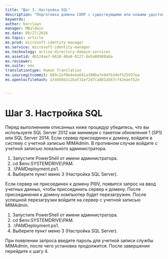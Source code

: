 ```yaml
---
title: "Шаг 3. Настройка SQL"
description: "Подготовка домена CORP с существующими или новыми удостоверениями, которыми будет управлять диспетчер привилегированных удостоверений, с использованием скриптов"
keywords: 
author: barclayn
manager: MBaldwin
ms.date: 09/27/2016
ms.topic: article
ms.prod: microsoft-identity-manager
ms.service: microsoft-identity-manager
ms.technology: active-directory-domain-services
ms.assetid: 4b524ae7-6610-40a0-8127-de5a08988a8a
ms.reviewer: 
ms.suite: ems
translationtype: Human Translation
ms.sourcegitcommit: 689c2ef0e4e4a681a398ba7e94fb3def525937ea
ms.openlocfilehash: a7d456b1c2baf31ef2d7ca801a567cf42eaef52e


---
```

# Шаг 3. Настройка SQL

Перед выполнением описанных ниже процедур убедитесь, что вы используете SQL Server 2012 как минимум с пакетом обновления 1 (SP1) или SQL Server 2014. Если сервер присоединен к домену, войдите в систему с учетной записью MIMAdmin. В противном случае войдите с учетной записью локального администратора.
1. Запустите PowerShell от имени администратора.
2. cd $env:SYSTEMDRIVE\PAM.
3. .\PAMDeployment.ps1.
4. Выберите пункт меню 3 (Настройка SQL Server).

  Если сервер не присоединен к домену PRIV, появится запрос на ввод учетных данных, чтобы присоединить сервер к домену.
  После присоединения к домену компьютер будет перезагружен. После успешной перезагрузки войдите на сервер с учетной записью MIMAdmin.

1. Запустите PowerShell от имени администратора.
2. cd $env:SYSTEMDRIVE\PAM.
3. .\PAMDeployment.ps1.
4. Выберите пункт меню 3 (Настройка SQL Server).

При появлении запроса введите пароль для учетной записи службы MIMAdmin, после чего установка продолжится. После завершения перейдите к шагу 4.



<!--HONumber=Sep16_HO4-->


